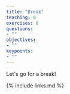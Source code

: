 ```yaml
---
title: "Break"
teaching: 0
exercises: 0
questions:
- ""
objectives:
- ""
keypoints:
- ""
---
```

Let's go for a break!

{% include links.md %}
